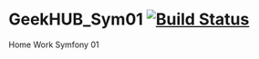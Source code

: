 # GeekHUB_Sym01 [![Build Status](https://travis-ci.org/mihail-p/GeekHUB_Sym01.svg?branch=develop)](https://travis-ci.org/mihail-p/GeekHUB_Sym01)
Home Work Symfony 01
